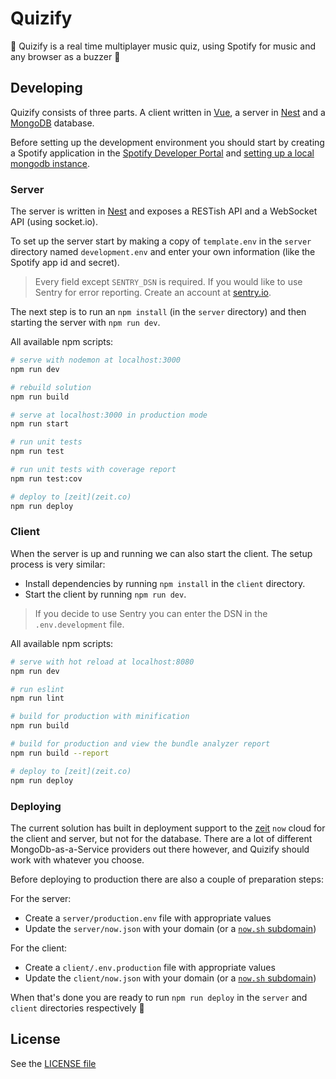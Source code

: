 # Quizify

💃 Quizify is a real time multiplayer music quiz, using Spotify for music and any browser as a buzzer 🕺

## Developing

Quizify consists of three parts. A client written in [Vue](https://github.com/vuejs/vue), a server in [Nest](https://github.com/nestjs/nest) and a [MongoDB](https://www.mongodb.com) database.

Before setting up the development environment you should start by creating a Spotify application in the [Spotify Developer Portal](http://developer.spotify.com/) and [setting up a local mongodb instance](https://docs.mongodb.com/guides/server/install/).

### Server

The server is written in [Nest](https://github.com/nestjs/nest) and exposes a RESTish API and a WebSocket API (using socket.io).

To set up the server start by making a copy of `template.env` in the `server` directory named `development.env` and enter your own information (like the Spotify app id and secret).

> Every field except `SENTRY_DSN` is required. If you would like to use Sentry for error reporting. Create an account at [sentry.io](https://sentry.io).

The next step is to run an `npm install` (in the `server` directory) and then starting the server with `npm run dev`.

All available npm scripts:

``` bash
# serve with nodemon at localhost:3000
npm run dev

# rebuild solution
npm run build

# serve at localhost:3000 in production mode
npm run start

# run unit tests
npm run test

# run unit tests with coverage report
npm run test:cov

# deploy to [zeit](zeit.co)
npm run deploy
```

### Client

When the server is up and running we can also start the client. The setup process is very similar:

- Install dependencies by running `npm install` in the `client` directory.
- Start the client by running `npm run dev`.

> If you decide to use Sentry you can enter the DSN in the `.env.development` file.

All available npm scripts:

``` bash
# serve with hot reload at localhost:8080
npm run dev

# run eslint
npm run lint

# build for production with minification
npm run build

# build for production and view the bundle analyzer report
npm run build --report

# deploy to [zeit](zeit.co)
npm run deploy
```

### Deploying

The current solution has built in deployment support to the [zeit](zeit.co) `now` cloud for the client and server, but not for the database. There are a lot of different MongoDb-as-a-Service providers out there however, and Quizify should work with whatever you choose.

Before deploying to production there are also a couple of preparation steps:

For the server:

- Create a `server/production.env` file with appropriate values
- Update the `server/now.json` with your domain (or a [`now.sh` subdomain](https://zeit.co/docs/features/aliases))

For the client:

- Create a `client/.env.production` file with appropriate values
- Update the `client/now.json` with your domain (or a [`now.sh` subdomain](https://zeit.co/docs/features/aliases))

When that's done you are ready to run `npm run deploy` in the `server` and `client` directories respectively 🚀

## License
See the [LICENSE file](https://github.com/anton-g/quizify/blob/master/LICENSE)
